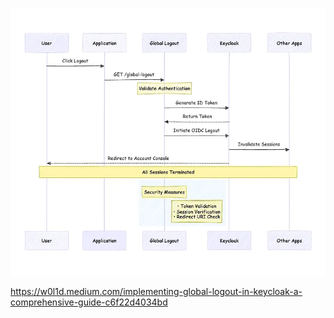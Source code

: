 ![img.png](img.png)

https://w0l1d.medium.com/implementing-global-logout-in-keycloak-a-comprehensive-guide-c6f22d4034bd